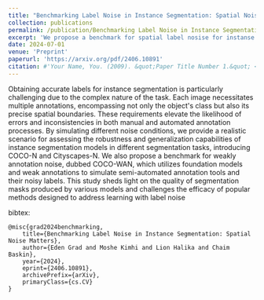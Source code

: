 ```yaml
---
title: "Benchmarking Label Noise in Instance Segmentation: Spatial Noise Matters"
collection: publications
permalink: /publication/Benchmarking Label Noise in Instance Segmentation - Spatial Noise Matters
excerpt: 'We propose a benchmark for spatial label nosise for instanse segmentation, both with man main and machine made noise'
date: 2024-07-01
venue: 'Preprint'
paperurl: 'https://arxiv.org/pdf/2406.10891'
citation: #'Your Name, You. (2009). &quot;Paper Title Number 1.&quot; <i>Journal 1</i>. 1(1).'
---
```


Obtaining accurate labels for instance segmentation is particularly challenging due to the complex nature of the task. Each image necessitates multiple annotations, encompassing not only the object's class but also its precise spatial boundaries. These requirements elevate the likelihood of errors and inconsistencies in both manual and automated annotation processes. By simulating different noise conditions, we provide a realistic scenario for assessing the robustness and generalization capabilities of instance segmentation models in different segmentation tasks, introducing COCO-N and Cityscapes-N. We also propose a benchmark for weakly annotation noise, dubbed COCO-WAN, which utilizes foundation models and weak annotations to simulate semi-automated annotation tools and their noisy labels. This study sheds light on the quality of segmentation masks produced by various models and challenges the efficacy of popular methods designed to address learning with label noise


bibtex:
```
@misc{grad2024benchmarking,
    title={Benchmarking Label Noise in Instance Segmentation: Spatial Noise Matters},
    author={Eden Grad and Moshe Kimhi and Lion Halika and Chaim Baskin},
    year={2024},
    eprint={2406.10891},
    archivePrefix={arXiv},
    primaryClass={cs.CV}
}
```